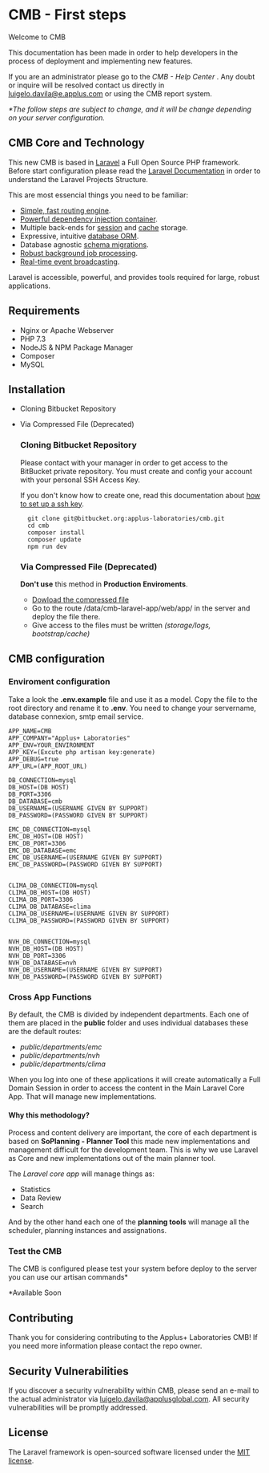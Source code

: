 # CMB - First steps
Welcome to CMB

This documentation has been made in order to help developers in the process of deployment and implementing new features. 

If you are an administrator please go to the  _CMB - Help Center_ .
Any doubt or inquire will be resolved contact us directly in [luigelo.davila@e.applus.com](mailto:luigelo.davila@e.applus.com) or using the CMB report system.

_*The follow steps are subject to change, and it will be change depending on your server configuration._


## CMB Core and Technology

This new CMB is based in [Laravel](https://laravel.com) a Full Open Source PHP framework.
Before start configuration please read the [Laravel Documentation](https://laravel.com/docs/) in order to understand the Laravel Projects Structure.

This are most essencial things you need to be familiar:
- [Simple, fast routing engine](https://laravel.com/docs/routing).
- [Powerful dependency injection container](https://laravel.com/docs/container).
- Multiple back-ends for [session](https://laravel.com/docs/session) and [cache](https://laravel.com/docs/cache) storage.
- Expressive, intuitive [database ORM](https://laravel.com/docs/eloquent).
- Database agnostic [schema migrations](https://laravel.com/docs/migrations).
- [Robust background job processing](https://laravel.com/docs/queues).
- [Real-time event broadcasting](https://laravel.com/docs/broadcasting).

Laravel is accessible, powerful, and provides tools required for large, robust applications.

## Requirements

- Nginx or Apache Webserver
- PHP 7.3
- NodeJS & NPM Package Manager
- Composer
- MySQL

## Installation

- Cloning Bitbucket Repository
- Via Compressed File (Deprecated)


  ### Cloning Bitbucket Repository
  Please contact with your manager in order to get access to the BitBucket private repository.
  You must create and config your account with your personal SSH Access Key. 
  
  If you don't know how to create one, read this documentation about 
  [how to set up a ssh key](https://support.atlassian.com/bitbucket-cloud/docs/set-up-an-ssh-key/).

        git clone git@bitbucket.org:applus-laboratories/cmb.git
        cd cmb 
        composer install 
        composer update 
        npm run dev

  ### Via Compressed File (Deprecated)
  **Don't use** this method in **Production Enviroments**.

  - [Dowload the compressed file](https://applusglobal.sharepoint.com/:u:/t/CMB/Ed8ArnkUzu9CkYeKYUIpVGMB-qYUCDvRq3pNMOyqwfEaVA?e=Oy7YqT)
  - Go to the route /data/cmb-laravel-app/web/app/ in the server and deploy the file there.
  - Give access to the files must be written _(storage/logs, bootstrap/cache)_


## CMB configuration
### Enviroment configuration
Take a look the **.env.example** file and use it as a model. Copy the file to the root directory and rename it to **.env**. You need to change your servername, database connexion, smtp email service.

    APP_NAME=CMB
    APP_COMPANY="Applus+ Laboratories"
    APP_ENV=YOUR_ENVIRONMENT
    APP_KEY=(Excute php artisan key:generate)
    APP_DEBUG=true
    APP_URL=(APP_ROOT_URL)
    
    DB_CONNECTION=mysql
    DB_HOST=(DB HOST)
    DB_PORT=3306
    DB_DATABASE=cmb
    DB_USERNAME=(USERNAME GIVEN BY SUPPORT)
    DB_PASSWORD=(PASSWORD GIVEN BY SUPPORT)
    
    EMC_DB_CONNECTION=mysql
    EMC_DB_HOST=(DB HOST)
    EMC_DB_PORT=3306
    EMC_DB_DATABASE=emc
    EMC_DB_USERNAME=(USERNAME GIVEN BY SUPPORT)
    EMC_DB_PASSWORD=(PASSWORD GIVEN BY SUPPORT)
    
    
    CLIMA_DB_CONNECTION=mysql
    CLIMA_DB_HOST=(DB HOST)
    CLIMA_DB_PORT=3306
    CLIMA_DB_DATABASE=clima
    CLIMA_DB_USERNAME=(USERNAME GIVEN BY SUPPORT)
    CLIMA_DB_PASSWORD=(PASSWORD GIVEN BY SUPPORT)
    
    
    NVH_DB_CONNECTION=mysql
    NVH_DB_HOST=(DB HOST)
    NVH_DB_PORT=3306
    NVH_DB_DATABASE=nvh
    NVH_DB_USERNAME=(USERNAME GIVEN BY SUPPORT)
    NVH_DB_PASSWORD=(PASSWORD GIVEN BY SUPPORT)

### Cross App Functions

By default, the CMB is divided by independent departments. Each one of them are placed in the **public** folder and uses
individual databases these are the default routes:
- *public/departments/emc*
- *public/departments/nvh*
- *public/departments/clima*

When you log into one of these applications it will create automatically a Full Domain Session in order to access the
content in the Main Laravel Core App. That will manage new implementations.

#### Why this methodology?
Process and content delivery are important, the core of each department is based on **SoPlanning - Planner Tool** this made
new implementations and management difficult for the development team.
This is why we use Laravel as Core and new implementations out of the main planner tool.

The *Laravel core app* will manage things as:

- Statistics
- Data Review
- Search

And by the other hand each one of the **planning tools** will manage all the scheduler,
planning instances and assignations.



### Test the CMB

The CMB is configured please test your system before deploy to the server you can use our artisan commands*

*Available Soon

## Contributing

Thank you for considering contributing to the Applus+ Laboratories CMB! If you need more information please contact the repo owner.

## Security Vulnerabilities

If you discover a security vulnerability within CMB, please send an e-mail to the actual administrator via [luigelo.davila@applusglobal.com](mailto:luigelo.davila@applusglobal.com). All security vulnerabilities will be promptly addressed.

## License
The Laravel framework is open-sourced software licensed under the [MIT license](https://opensource.org/licenses/MIT).

